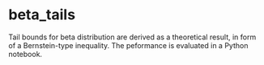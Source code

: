 # beta_tails

Tail bounds for beta distribution are derived as a theoretical result, in form of a Bernstein-type inequality.
The peformance is evaluated in a Python notebook.
